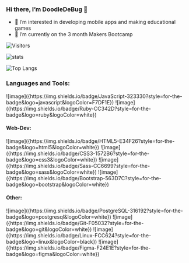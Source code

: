### Hi there, I’m DoodleDeBug 👋

- 👀 I’m interested in developing mobile apps and making educational games
- 🌱 I’m currently on the 3 month Makers Bootcamp

![Visitors](https://api.visitorbadge.io/api/visitors?path=https%3A%2F%2Fgithub.com%2FDoodleDeBug&countColor=%23dce775)

![stats](https://github-readme-stats.vercel.app/api?username=DoodleDeBug&show_icons=true&&count_private=true&include_all_commits=true)

![Top Langs](https://github-readme-stats.vercel.app/api/top-langs/?username=DoodleDeBug&layout=compact&langs_count=8)

<h3 align="left">Languages and Tools:</h3>
![image]({https://img.shields.io/badge/JavaScript-323330?style=for-the-badge&logo=javascript&logoColor=F7DF1E})
![image]({https://img.shields.io/badge/Ruby-CC342D?style=for-the-badge&logo=ruby&logoColor=white})

<h4 align="left">Web-Dev:</h4>
![image]({https://img.shields.io/badge/HTML5-E34F26?style=for-the-badge&logo=html5&logoColor=white})
![image]({https://img.shields.io/badge/CSS3-1572B6?style=for-the-badge&logo=css3&logoColor=white})
![image]({https://img.shields.io/badge/Sass-CC6699?style=for-the-badge&logo=sass&logoColor=white})
![image]({https://img.shields.io/badge/Bootstrap-563D7C?style=for-the-badge&logo=bootstrap&logoColor=white})
 
<h4 align="left">Other:</h4>
![image]({https://img.shields.io/badge/PostgreSQL-316192?style=for-the-badge&logo=postgresql&logoColor=white})
![image]({https://img.shields.io/badge/Git-F05032?style=for-the-badge&logo=git&logoColor=white})
![image]({https://img.shields.io/badge/Linux-FCC624?style=for-the-badge&logo=linux&logoColor=black})
![image]({https://img.shields.io/badge/Figma-F24E1E?style=for-the-badge&logo=figma&logoColor=white})

<!---
DoodleDeBug/DoodleDeBug is a ✨ special ✨ repository because its `README.md` (this file) appears on your GitHub profile.
You can click the Preview link to take a look at your changes.
--->
